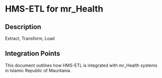# HMS-ETL for mr_Health

## Description

Extract, Transform, Load

## Integration Points

This document outlines how HMS-ETL is integrated with mr_Health systems in Islamic Republic of Mauritania.
